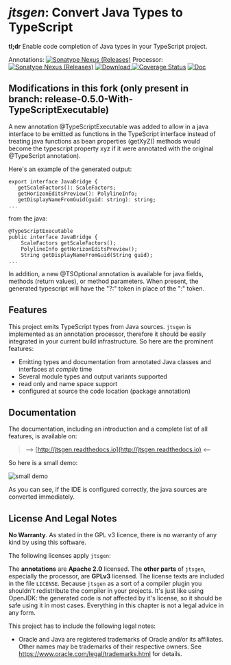 # _jtsgen_: Convert Java Types to TypeScript

**tl;dr** Enable code completion of Java types in your TypeScript project.

Annotations: [![Sonatype Nexus (Releases)](https://img.shields.io/nexus/r/https/oss.sonatype.org/com.github.dzuvic/jtsgen-annotations.svg)](https://search.maven.org/#artifactdetails|com.github.dzuvic|jtsgen-annotations)
 Processor: [![Sonatype Nexus (Releases)](https://img.shields.io/nexus/r/https/oss.sonatype.org/com.github.dzuvic/jtsgen-processor.svg)](https://search.maven.org/#artifactdetails|com.github.dzuvic|jtsgen-processor)
 [ ![Download](https://travis-ci.org/dzuvic/jtsgen.svg?branch=master) ](https://travis-ci.org/dzuvic/jtsgen)
 [![Coverage Status](https://codecov.io/github/dzuvic/jtsgen/coverage.svg?branch=master)](https://codecov.io/github/dzuvic/jtsgen?branch=master)
 [ ![Doc](https://readthedocs.org/projects/jtsgen/badge/?version=latest )](http://jtsgen.readthedocs.io/en/latest/?badge=latest)

## Modifications in this fork (only present in branch: release-0.5.0-With-TypeScriptExecutable)

A new annotation @TypeScriptExecutable was added to allow in a java interface to be emitted as functions in the TypeScript interface instead of treating java functions as bean properties (getXyZ() methods would become the typescript property xyz if it were annotated with the original @TypeScript annotation).  

Here's an example of the generated output:
```
export interface JavaBridge { 
   getScaleFactors(): ScaleFactors; 
   getHorizonEditsPreview(): PolylineInfo; 
   getDisplayNameFromGuid(guid: string): string; 
...
```

from the java:
```
@TypeScriptExecutable 
public interface JavaBridge { 
    ScaleFactors getScaleFactors(); 
    PolylineInfo getHorizonEditsPreview(); 
    String getDisplayNameFromGuid(String guid);
...
```

In addition, a new @TSOptional annotation is available for java fields, methods (return values), or method parameters. When present, the generated typescript will have the "?:" token in place of the ":" token.

## Features

This project emits TypeScript types from Java sources.
`jtsgen` is implemented as an annotation processor, therefore it should be
easily integrated in your current build infrastructure. So here are the
prominent features:

* Emitting types and documentation from annotated Java classes and interfaces at *compile* time
* Several  module types and output variants supported
* read only and name space support
* configured at source the code location (package annotation)

## Documentation

The documentation, including an introduction and a complete list of all features, is available on:

> --> [http://jtsgen.readthedocs.io](http://jtsgen.readthedocs.io) <--


So here is a small demo:

![small demo](doc/source/images/front_demo_0.2.gif)

As you can see, if the IDE is configured correctly, the java sources are
converted immediately.

## License And Legal Notes

**No Warranty**. As stated in the GPL v3 licence, there is no warranty
of any kind by using this software.

The following licenses apply `jtsgen`:

The **annotations** are **Apache 2.0** licensed. The **other parts** of `jtsgen`,
especially the processor, are **GPLv3** licensed. The license texts are
included in the file `LICENSE`. Because `jtsgen` as a sort of a compiler
plugin you shouldn't redistribute the compiler in your projects. It's
just like using OpenJDK: the generated code is *not* affected by
it's license, so it should be safe using it in most cases. Everything in
this chapter is not a legal advice in any form.

This project has to include the following legal notes:

* Oracle and Java are registered trademarks of Oracle and/or its affiliates.
  Other names may be trademarks of their respective owners. See
  https://www.oracle.com/legal/trademarks.html for details.


